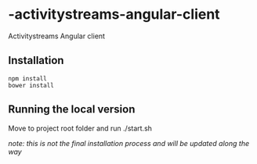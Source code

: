-activitystreams-angular-client
===============================

Activitystreams Angular client

## Installation
    npm install
    bower install
## Running the local version
Move to project root folder and run
	./start.sh

_note: this is not the final installation process and will be updated along the way_
